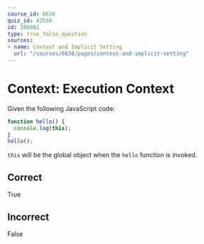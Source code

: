 ```yaml
---
course_id: 6638
quiz_id: 42559
id: 289881
type: true_false_question
sources:
- name: Context and Implicit Setting
  url: "/courses/6638/pages/context-and-implicit-setting"
---
```


# Context: Execution Context

Given the following JavaScript code:

```javascript
function hello() {
  console.log(this);
}
hello();
```

`this` will be the global object when the `hello` function is invoked.

## Correct

True

## Incorrect

False
